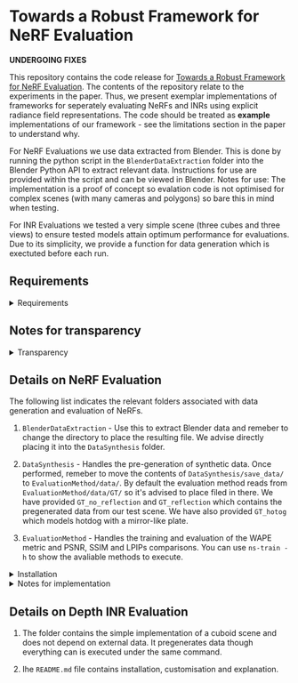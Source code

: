 # Towards a Robust Framework for NeRF Evaluation
**UNDERGOING FIXES**

This repository contains the code release for [Towards a Robust Framework for NeRF Evaluation](https://arxiv.org/abs/2305.18079). The contents of the repository relate to the experiments in the paper. Thus, we present exemplar implementations of frameworks for seperately evaluating NeRFs and INRs using explicit radiance field representations. The code should be treated as **example** implementations of our framework - see the limitations section in the paper to understand why.

For NeRF Evaluations we use data extracted from Blender. This is done by running the python script in the `BlenderDataExtraction` folder into the Blender Python API to extract relevant data. Instructions for use are provided within the script and can be viewed in Blender. Notes for use: The implementation is a proof of concept so evalation code is not optimised for complex scenes (with many cameras and polygons) so bare this in mind when testing.

For INR Evaluations we tested a very simple scene (three cubes and three views) to ensure tested models attain optimum performance for evaluations. Due to its simplicity, we provide a function for data generation which is exectuted before each run. 

## Requirements
<details>
<summary>Requirements</summary>

We ran this on an Nvidia RTX 3090 with 64GB of RAM with CUDA 11.8. Refer to sections below for more information of dependencies.

</details>

## Notes for transparency
<details>
<summary>Transparency</summary>

1. In the initial arXiv submission we miscalculated the PSNR results for the depth INR experiment. Additionally, for the NeRF experiment we forgot to divide the PSNR, SSIM and LPIPS results by the batch size. We have since updated the results accordingly and note that our conclusions remain the same. 

2. For the depth INR experiment it is worth noting that results (particularly for SIREN) are sensitive to initialisation. While our results do not cohere with the results from [WIRE: Wavelet Implicit Neural Representations
](https://arxiv.org/abs/2301.05187) ([code](https://github.com/vishwa91/wire)) it is important to note that there may be redeeming factors in performance associated with more complex scenes which we have not tested for (such as those in the WIRE paper).

3. For the NeRF tests we modified the original [NeRFStudio](https://github.com/nerfstudio-project/nerfstudio/) code to work with our evaluation method as there are many useful helpers. As the original code is not adept at evaluation we made several significant modifications which are disucssed in `EvaluationMethod`.
</details>

## Details on NeRF Evaluation
The following list indicates the relevant folders associated with data generation and evaluation of NeRFs.

1. `BlenderDataExtraction` - Use this to extract Blender data and remeber to change the directory to place the resulting file. We advise directly placing it into the `DataSynthesis` folder.

2. `DataSynthesis` - Handles the pre-generation of synthetic data. Once performed, remeber to move the contents of `DataSynthesis/save_data/` to `EvaluationMethod/data/`. By default the evaluation method reads from `EvaluationMethod/data/GT/` so it's advised to place filed in there. We have provided `GT_no_reflection` and `GT_reflection` which contains the pregenerated data from our test scene. We have also provided `GT_hotog` which models hotdog with a mirror-like plate.

3. `EvaluationMethod` - Handles the training and evaluation of the WAPE metric and PSNR, SSIM and LPIPs comparisons. You can use `ns-train -h` to show the avaliable methods to execute.

<details>
<summary>Installation</summary>

1. Follow the [NeRFStudio](https://github.com/nerfstudio-project/nerfstudio/) instructions for installation. Do not download nerfstudio with pip (we have not tested it), build from source.

2. We used additionally require `tensordict==0.0.2b0, tdqm`. Ensure tensor dict is not more recent as we exploit a bug in the old version to initialise empty tensor dictionaries.

</details>

<details>
<summary>Notes for implementation</summary>

We last updated the Nerfstudio packages on 13/04/2023.

In each folder we attach a `README.md` which will guide you through each step in the framework. Additionally we have provided the detail on our use of the Nerfstudio repository in each folder. Under the Apache License 2.0, modifications of each use of the Nerfstudio repository have been noted in the readme files associated with the different uses of the repository.

If you want to run a custom scene, instructions are provided on setting up Blender in `BlenderDataExtraction/extract_data.py` which should be run in the Blender Scripting API. Otherwise you are free to modify the provided Blender files.

If you encounter any errors with running the code: Check MSVS version, Cuda Kernels have the right version (tinycudann dependency requires it). If the code itself has errors, download the nerfstudio repo and paste-in the contents of the relevant folder.

</details>


## Details on Depth INR Evaluation

1. The folder contains the simple implementation of a cuboid scene and does not depend on external data. It pregenerates data though everything can is executed under the same command.

2. Ihe `README.md` file contains installation, customisation and explanation.